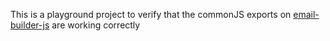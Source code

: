 This is a playground project to verify that the commonJS exports on [email-builder-js](https://github.com/usewaypoint/email-builder-js) are working correctly
